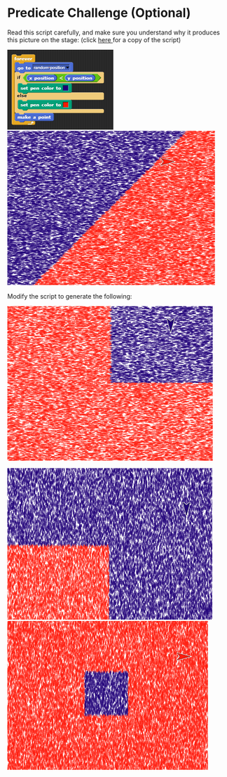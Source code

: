 # Predicate Challenge \(Optional\)

Read this script carefully, and make sure you understand why it produces this picture on the stage: \(click [here ](https://snap.berkeley.edu/snap/snap.html#present:Username=annechinn&ProjectName=predicate%20dots%20starter)for a copy of the script\)

![](../.gitbook/assets/image%20%28335%29.png) ![](../.gitbook/assets/image%20%28322%29.png) 



Modify the script to generate the following:

![](../.gitbook/assets/image%20%28333%29.png) 

![](../.gitbook/assets/image%20%28339%29.png)![](../.gitbook/assets/image%20%28329%29.png) 

